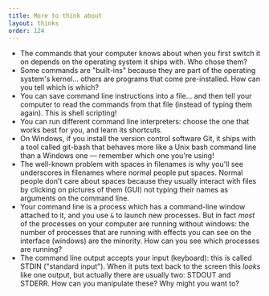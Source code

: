```yaml
---
title: More to think about
layout: thinks
order: 124
---
```


* The commands that your computer knows about when you first switch it on
  depends on the operating system it ships with. Who chose them?
* Some commands are "built-ins" because they are part of the operating system's
  kernel... others are programs that come pre-installed. How can you tell which
  is which?
* You can save command line instructions into a file... and then tell your
  computer to read the commands from that file (instead of typing them again).
  This is shell scripting!
* You can run different command line interpreters: choose the one that works
  best for you, and learn its shortcuts.
* On Windows, if you install the version control software Git, it ships with a
  tool called git-bash that behaves more like a Unix bash command line than a
  Windows one — remember which one you're using!
* The well-known problem with spaces in filenames is why you'll see underscores
  in filenames where normal people put spaces. Normal people don't care about
  spaces because they usually interact with files by clicking on pictures of
  them (GUI) not typing their names as arguments on the command line.
* Your command line is a process which has a command-line window attached to
  it, and you use `&` to launch new processes. But in fact _most_ of the
  processes on your computer are running without windows: the number of
  processes that are running with effects you can see on the interface
  (windows) are the minority. How can you see which processes are running?
* The command line output accepts your input (keyboard): this is called STDIN
  ("standard input"). When it puts text back to the screen this _looks_ like
  one output, but actually there are usually two: STDOUT and STDERR. How can
  you manipulate these? Why might you want to?


